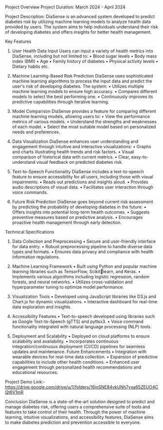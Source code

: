 Project Overview
Project Duration: March 2024 - April 2024

Project Description:
DiaSense is an advanced system developed to predict diabetes risk by utilizing machine learning 
models to analyze health data provided by users. The system aims to help individuals understand 
their risk of developing diabetes and offers insights for better health management.

Key Features
1. User Health Data Input
Users can input a variety of health metrics into DiaSense, including but not limited to:
• Blood sugar levels
• Body mass index (BMI)
• Age
• Family history of diabetes
• Physical activity levels
• Dietary habits
             etc.

3. Machine Learning-Based Risk Prediction
DiaSense uses sophisticated machine learning algorithms to process the input data and predict 
the user's risk of developing diabetes. The system:
• Utilizes multiple machine learning models to ensure high accuracy.
• Compares different models to select the best performing one.
• Continuously improves its predictive capabilities through iterative learning.

4. Model Comparison
DiaSense provides a feature for comparing different machine learning models, allowing users to:
• View the performance metrics of various models.
• Understand the strengths and weaknesses of each model.
• Select the most suitable model based on personalized needs and preferences.

5. Data Visualization
DiaSense enhances user understanding and engagement through intuitive and interactive 
visualizations:
• Graphs and charts illustrating health trends and risk factors.
• Visual comparison of historical data with current metrics.
• Clear, easy-to-understand visual feedback on predicted diabetes risk.

6. Text-to-Speech Functionality
DiaSense includes a text-to-speech feature to ensure accessibility for all users, including those 
with visual impairments:
• Reads out predictions and insights aloud.
• Provides audio descriptions of visual data.
• Facilitates user interaction through voice commands.

7. Future Risk Prediction
DiaSense goes beyond current risk assessment by predicting the probability of developing 
diabetes in the future:
• Offers insights into potential long-term health outcomes.
• Suggests preventive measures based on predictive analysis.
• Encourages proactive health management through early detection.

Technical Specifications
1. Data Collection and Preprocessing
• Secure and user-friendly interface for data entry.
• Robust preprocessing pipeline to handle diverse data types and formats.
• Ensures data privacy and compliance with health information regulations.

2. Machine Learning Framework
• Built using Python and popular machine learning libraries such as TensorFlow, Scikitlearn, and Keras.
• Implements various algorithms including logistic regression, random forests, and neural 
networks.
• Utilizes cross-validation and hyperparameter tuning to optimize model performance.

3. Visualization Tools
• Developed using JavaScript libraries like D3.js and Chart.js for dynamic visualizations.
• Interactive dashboard for real-time data exploration and insights.

4. Accessibility Features
• Text-to-speech developed using libraries such as Google Text-to-Speech (gTTS) and 
pyttsx3.
• Voice command functionality integrated with natural language processing (NLP) tools.

5. Deployment and Scalability
• Deployed on cloud platforms to ensure scalability and availability.
• Incorporates continuous integration/continuous deployment (CI/CD) pipelines for 
seamless updates and maintenance.
Future Enhancements
• Integration with wearable devices for real-time data collection.
• Expansion of predictive capabilities to include other health conditions.
• Enhanced user engagement through personalized health recommendations and 
educational resources.

Project  Demo Link:-
https://drive.google.com/drive/u/1/folders/16joSNE84vkUNh7yxa65ZEUO4CQt6V1mR

Conclusion
DiaSense is a state-of-the-art solution designed to predict and manage diabetes risk, offering 
users a comprehensive suite of tools and features to take control of their health. Through the 
power of machine learning, intuitive visualizations, and accessibility features, DiaSense aims to 
make diabetes prediction and prevention accessible to everyone.
